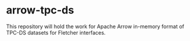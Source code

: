 # arrow-tpc-ds
This repository will hold the work for Apache Arrow in-memory format of TPC-DS datasets for Fletcher interfaces.
